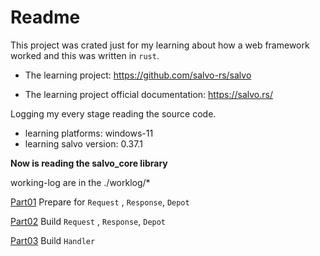 # Readme
This project was crated just for my learning about how a web framework worked and  this was written in `rust`.

- The learning project: https://github.com/salvo-rs/salvo

- The learning project official documentation: https://salvo.rs/

Logging my every stage reading the source code.

- learning platforms: windows-11 
- learning salvo version: 0.37.1

__Now is reading the salvo_core library__

working-log are in the ./worklog/* 

[Part01](./worklog/Part01.md) Prepare for `Request` , `Response`, `Depot`

[Part02](./worklog/Part02.md) Build `Request` , `Response`, `Depot`

[Part03](./worklog/Part03.md) Build `Handler`
